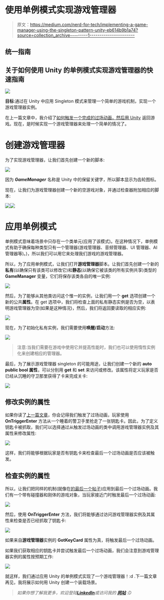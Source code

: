# 使用单例模式实现游戏管理器

> 原文：<https://medium.com/nerd-for-tech/implementing-a-game-manager-using-the-singleton-pattern-unity-eb614b9b1a74?source=collection_archive---------1----------------------->

## 统一指南

## 关于如何使用 Unity 的单例模式实现游戏管理器的快速指南

![](img/db8a087bfc3462c593059312846678a1.png)

**目标**:通过在 Unity 中应用 Singleton 模式来管理一个简单的游戏机制，实现一个游戏管理器实例。

在上一篇文章中，我介绍了[如何触发一个完成的过场动画，然后用 Unity](/nerd-for-tech/triggering-a-finished-cutscene-unity-42007f1b4ce4) 返回游戏。现在，是时候实现一个游戏管理器来处理一个简单的情况了。

# 创建游戏管理器

为了实现游戏管理器，让我们首先创建一个新的脚本:

![](img/633d29a9c7c4d8d64ce1731236172b9c.png)

因为 ***GameManager*** 名称是 Unity 中的保留关键字，所以脚本显示为齿轮图标。

现在，让我们为游戏管理器创建一个新的空游戏对象，并通过检查器附加相应的脚本:

![](img/324cbe7cc6c1a3edd5651e04825723a9.png)![](img/a90923dfefa8558c4f6529c4b4a5405f.png)

# 应用单例模式

单例模式意味着场景中只存在一个类单元(应用了该模式)。在这种情况下，单例模式有助于确保每种类型只有一个管理器(游戏管理器、音频管理器、UI 管理器、AI 管理器等)。)，所以我们可以用它来处理我们游戏的游戏管理器。

所以，为了应用单例模式，让我们打开**游戏管理器**脚本。让我们首先创建一个新的**私有**(以确保只有该类可以修改它)和**静态**(以确保它被该类的所有实例共享)类型的 **GameManager** 变量，它们将保存该类各自的唯一实例:

![](img/4b7bd887b93042b0cd9c614446abb1c4.png)

然后，为了能够从其他类访问这个惟一的实例，让我们用一个 **get** 选项创建一个新的公共**属性**。在 get 选项中，我们将检查上面的私有静态实例是否为空，以表明游戏管理器为空(如果是这种情况)，然后，我们将返回要读取的相应实例:

![](img/9984f717976c36f03363377aa687030c.png)

现在，为了初始化私有实例，我们需要使用**唤醒/启动**方法:

![](img/556ffe4c9872bdfce5db818be00a782a.png)

> 注意:当我们需要在游戏中使用它并提高性能时，我们也可以使用惰性实例化来创建相应的管理器。

最后，为了展示游戏管理器 singleton 的可能用途，让我们创建一个新的 **auto public bool 属性**，可以分别用 **get** 和 **set** 来访问或修改。该属性将定义玩家是否已经从沉睡的守卫那里获得了卡来完成关卡:

![](img/25f3948d51f98b4aae5a9b2e8e65db1e.png)

## 修改实例的属性

如果你读了[上一篇文章](/nerd-for-tech/triggering-a-finished-cutscene-unity-42007f1b4ce4)，你会记得我们触发了过场动画，玩家使用 **OnTriggerEnter** 方法从一个睡着的警卫手里抢走了一张钥匙卡。因此，为了定义钥匙卡被抓取，我们可以选择通过从触发过场动画的类中调用游戏管理器实例及其属性来修改属性:

![](img/4a84d2cd4e4d124da914de787945c083.png)

这样，我们将能够根据玩家是否有钥匙卡来检查最后一个过场动画是否应该被触发。

## 检查实例的属性

所以，让我们把同样的机制(就像在[的最后一个帖子](/nerd-for-tech/triggering-a-finished-cutscene-unity-42007f1b4ce4))应用到最后一个过场动画。我们有一个带有碰撞器和刚体的游戏对象，当玩家接近门时触发最后一个过场动画:

![](img/e8e51a1efc10908f98faaedb8adefd7d.png)

然后，使用 **OnTriggerEnter** 方法，我们将能够通过访问游戏管理器实例及其属性来检查是否已经抓取了钥匙卡:

![](img/525b4a6c4ab3e9037f668dee971e367a.png)

如果来自**游戏管理器**实例的 **GotKeyCard** 属性为真，将触发最后一个过场动画。

如果我们获取相应的钥匙卡并尝试触发最后一个过场动画，我们会注意到游戏管理器实例的属性按预期工作:

![](img/7bce4668529afe3cf4ccbbe1e1af6e91.png)

就这样，我们通过应用 Unity 的单例模式实现了一个游戏管理器！:d .下一篇文章再见，我将展示如何用 Unity 创建一个装载场景。

> *如果你想了解我更多，欢迎登陆*[***LinkedIn***](https://www.linkedin.com/in/fas444/)**或访问我的* [***网站***](http://fernandoalcasan.com/) *:D**